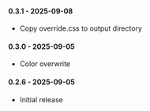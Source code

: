 #### 0.3.1 - 2025-09-08
* Copy override.css to output directory
#### 0.3.0 - 2025-09-05
* Color overwrite
#### 0.2.6 - 2025-09-05
* Initial release
